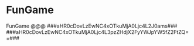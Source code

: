 # FunGame
FunGame
@@@
###aHR0cDovLzEwNC4xOTkuMjA0Ljc4L2J0ams###
###aHR0cDovLzEwNC4xOTkuMjA0Ljc4L3pzZHdjX2FyYWJpYW5fZ2FtZQ==###
